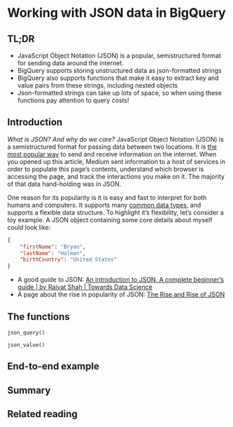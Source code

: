 # Working with JSON data in BigQuery
## TL;DR
* JavaScript Object Notation (JSON) is a popular, semistructured format for sending data around the internet.
* BigQuery supports storing unstructured data as json-formatted strings
* BigQuery also supports functions that make it easy to extract key and value pairs from these strings, including nested objects
* Json-formatted strings can take up lots of space, so when using these functions pay attention to query costs!

## Introduction
*What is JSON? And why do we care?*
JavaScript Object Notation (JSON) is a semistructured format for passing data between two locations. It is [the most popular way](https://twobithistory.org/2017/09/21/the-rise-and-rise-of-json.html) to send and receive information on the internet. When you opened up this article, Medium sent information to a host of services in order to populate this page’s contents, understand which browser is accessing the page, and track the interactions you make on it. The majority of that data hand-holding was in JSON.

One reason for its popularity is it is easy and fast to interpret for both humans and computers. It supports many [common data types](https://www.w3schools.com/js/js_json_datatypes.asp), and supports a flexible data structure. To highlight it’s flexibility, let’s consider a toy example. A JSON object containing some core details about myself could look like:

``` json
{
	"firstName": "Bryan", 
	"lastName": "Holman", 
	"birthCountry": "United States"
}
```

* A good guide to JSON: [An introduction to JSON. A complete beginner’s guide | by Raivat Shah | Towards Data Science](https://towardsdatascience.com/an-introduction-to-json-c9acb464f43e)
* A page about the rise in popularity of JSON: [The Rise and Rise of JSON](https://twobithistory.org/2017/09/21/the-rise-and-rise-of-json.html)

## The functions

`json_query()`

`json_value()`

## End-to-end example

## Summary

## Related reading

